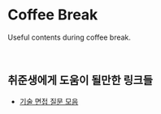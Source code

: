 # Coffee Break

Useful contents during coffee break.

<br />

## 취준생에게 도움이 될만한 링크들
- [기술 면접 질문 모음](https://velog.io/@hygoogi/%EA%B8%B0%EC%88%A0-%EB%A9%B4%EC%A0%91-%EC%A7%88%EB%AC%B8-%EB%AA%A8%EC%9D%8C)
